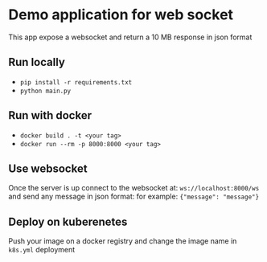 # Demo application for web socket
This app expose a websocket and return a 10 MB response in json format

## Run locally

- `pip install -r requirements.txt`
- `python main.py`

## Run with docker

- `docker build . -t <your tag>`
- `docker run --rm -p 8000:8000 <your tag>`

## Use websocket

Once the server is up connect to the websocket at: `ws://localhost:8000/ws` and send any message in json format:
for example: `{"message": "message"}`

## Deploy on kuberenetes

Push your image on a docker registry and change the image name in `k8s.yml` deployment
